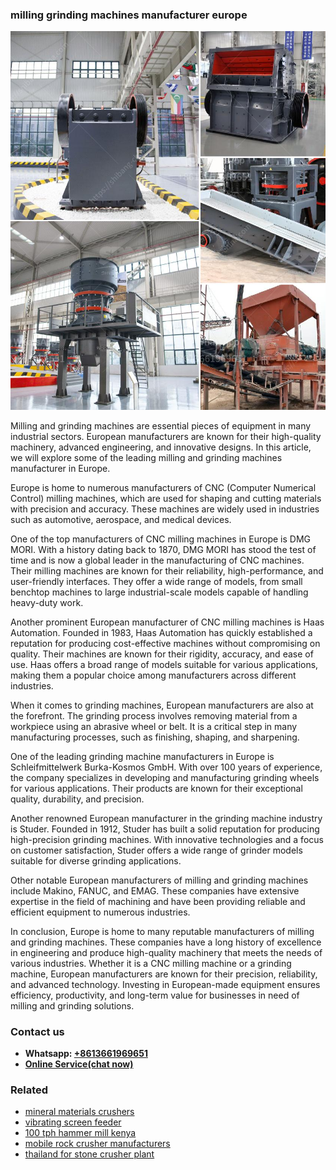 <h3>milling grinding machines manufacturer europe</h3><img src='1708322711.jpg' alt=''><p>Milling and grinding machines are essential pieces of equipment in many industrial sectors. European manufacturers are known for their high-quality machinery, advanced engineering, and innovative designs. In this article, we will explore some of the leading milling and grinding machines manufacturer in Europe.</p><p>Europe is home to numerous manufacturers of CNC (Computer Numerical Control) milling machines, which are used for shaping and cutting materials with precision and accuracy. These machines are widely used in industries such as automotive, aerospace, and medical devices.</p><p>One of the top manufacturers of CNC milling machines in Europe is DMG MORI. With a history dating back to 1870, DMG MORI has stood the test of time and is now a global leader in the manufacturing of CNC machines. Their milling machines are known for their reliability, high-performance, and user-friendly interfaces. They offer a wide range of models, from small benchtop machines to large industrial-scale models capable of handling heavy-duty work.</p><p>Another prominent European manufacturer of CNC milling machines is Haas Automation. Founded in 1983, Haas Automation has quickly established a reputation for producing cost-effective machines without compromising on quality. Their machines are known for their rigidity, accuracy, and ease of use. Haas offers a broad range of models suitable for various applications, making them a popular choice among manufacturers across different industries.</p><p>When it comes to grinding machines, European manufacturers are also at the forefront. The grinding process involves removing material from a workpiece using an abrasive wheel or belt. It is a critical step in many manufacturing processes, such as finishing, shaping, and sharpening.</p><p>One of the leading grinding machine manufacturers in Europe is Schleifmittelwerk Burka-Kosmos GmbH. With over 100 years of experience, the company specializes in developing and manufacturing grinding wheels for various applications. Their products are known for their exceptional quality, durability, and precision.</p><p>Another renowned European manufacturer in the grinding machine industry is Studer. Founded in 1912, Studer has built a solid reputation for producing high-precision grinding machines. With innovative technologies and a focus on customer satisfaction, Studer offers a wide range of grinder models suitable for diverse grinding applications.</p><p>Other notable European manufacturers of milling and grinding machines include Makino, FANUC, and EMAG. These companies have extensive expertise in the field of machining and have been providing reliable and efficient equipment to numerous industries.</p><p>In conclusion, Europe is home to many reputable manufacturers of milling and grinding machines. These companies have a long history of excellence in engineering and produce high-quality machinery that meets the needs of various industries. Whether it is a CNC milling machine or a grinding machine, European manufacturers are known for their precision, reliability, and advanced technology. Investing in European-made equipment ensures efficiency, productivity, and long-term value for businesses in need of milling and grinding solutions.</p><h3>Contact us</h3><ul><li><strong>Whatsapp:&nbsp;<a href="https://wa.me/8613661969651">+8613661969651</a></strong></li><li><a href="https://swt.shibang-china.com/?git&amp;zhl&amp;milling grinding machines manufacturer europe"><strong>Online Service(chat now)</strong></a></li></ul><h3>Related</h3><ul><li><a href='mineral materials crushers.md'>mineral materials crushers</a></li><li><a href='vibrating screen feeder.md'>vibrating screen feeder</a></li><li><a href='100 tph hammer mill kenya.md'>100 tph hammer mill kenya</a></li><li><a href='mobile rock crusher manufacturers.md'>mobile rock crusher manufacturers</a></li><li><a href='thailand for stone crusher plant.md'>thailand for stone crusher plant</a></li></ul>